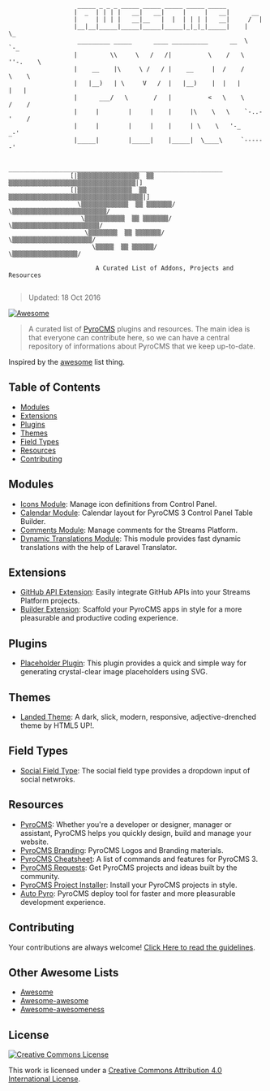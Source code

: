 ```
                   _____ _ _ _ _____ _____ _____ _____ _____
                  |  _  | | | |   __|   __|     |     |   __|      __
                  |     | | | |   __|__   |  |  | | | |   __|     /  |
                  |__|__|_____|_____|_____|_____|_|_|_|_____|    |    \_
                   _________ _____      ____ __________      __  \     `-_
                  |         \\     \   /   /|          \    /   \  ''-.    \   
                  |    __    |\     \ /   / |    __     |  /    /      \    \            
                  |   |__)   | \     V   /  |   |__)    |  |   |        |   |            
                  |      ___/   \       /   |          <   \    \      /    /
                  |     |        |     |    |     |\    \   \    `-..-'    /
                  |     |        |     |    |     | \    \   '-_        _-'
                  |_____|        |_____|    |_____|  \____\     `------'

                   ___________________________________________________________
                 [|▒▒▒▒▒▒▒▒▒▒▒▒▒▒▒▒▒  ▒▒ ▒▒▒▒▒▒▒▒▒▒▒▒▒▒▒▒▒▒▒▒▒▒▒▒▒▒▒▒▒▒▒▒▒▒▒|]
                 [|▒▒▒▒▒▒▒▒▒▒▒▒▒▒▒  ▒▒ ▒▒▒▒▒▒▒▒▒▒▒▒▒▒▒▒▒▒▒▒▒▒▒▒▒▒▒▒▒▒▒▒▒▒▒▒▒|]
                   \▒▒▒▒▒▒▒▒▒▒▒▒▒  ▒▒ ▒▒▒▒▒▒▒/   \▒▒▒▒▒▒▒▒▒▒▒▒▒▒▒▒▒▒▒▒▒▒▒▒▒▒/
                    \▒▒▒▒▒▒▒▒▒▒▒  ▒▒ ▒▒▒▒▒▒▒/     \▒▒▒▒▒▒▒▒▒▒▒▒▒▒▒▒▒▒▒▒▒▒▒▒/
                     \▒▒▒▒▒▒▒▒  ▒▒ ▒▒▒▒▒▒▒/        \▒▒▒▒▒▒▒▒▒▒▒▒▒▒▒▒▒▒▒▒▒▒/
                       \▒▒▒▒▒  ▒▒ ▒▒▒▒▒▒/            \▒▒▒▒▒▒▒▒▒▒▒▒▒▒▒▒▒▒/

                        A Curated List of Addons, Projects and Resources


```
> Updated: 18 Oct 2016

[![Awesome](https://cdn.rawgit.com/sindresorhus/awesome/d7305f38d29fed78fa85652e3a63e154dd8e8829/media/badge.svg)](https://github.com/sindresorhus/awesome)

> A curated list of [PyroCMS](https://www.pyrocms.com/) plugins and resources. The main idea is that everyone can contribute here, so we can have a central repository of informations about PyroCMS that we keep up-to-date.

Inspired by the [awesome](https://github.com/sindresorhus/awesome) list thing.

## Table of Contents

- [Modules](#modules)
- [Extensions](#modules)
- [Plugins](#modules)
- [Themes](#modules)
- [Field Types](#field-types)
- [Resources](#resources)
- [Contributing](#contributing)

## Modules

- [Icons Module](https://github.com/websemantics/icons-module): Manage icon definitions from Control Panel.
- [Calendar Module](https://github.com/websemantics/calendar-module): Calendar layout for PyroCMS 3 Control Panel Table Builder.
- [Comments Module](https://github.com/anomalylabs/comments-module): Manage comments for the Streams Platform.
- [Dynamic Translations Module](https://github.com/keevitaja/translations-module): This module provides fast dynamic translations with the help of Laravel Translator.

## Extensions

- [GitHub API Extension](https://github.com/anomalylabs/github_api-extension): Easily integrate GitHub APIs into your Streams Platform projects.
- [Builder Extension](https://github.com/websemantics/entity_builder-extension): Scaffold your PyroCMS apps in style for a more pleasurable and productive coding experience.

## Plugins

- [Placeholder Plugin](https://github.com/websemantics/placeholder-plugin): This plugin provides a quick and simple way for generating crystal-clear image placeholders using SVG.

## Themes

- [Landed Theme](https://github.com/anomalylabs/landed-theme): A dark, slick, modern, responsive, adjective-drenched theme by HTML5 UP!.

## Field Types

- [Social Field Type](https://github.com/websemantics/social-field_type): The social field type provides a dropdown input of social netwroks.

## Resources

- [PyroCMS](https://www.pyrocms.com): Whether you're a developer or designer, manager or assistant, PyroCMS helps you quickly design, build and manage your website.
- [PyroCMS Branding](https://github.com/pyrocms/branding): PyroCMS Logos and Branding materials.
- [PyroCMS Cheatsheet](http://websemantics.github.io/pyrocms-cheatsheet/): A list of commands and features for PyroCMS 3.
- [PyroCMS Requests](https://github.com/websemantics/pyrocms-requests/): Get PyroCMS projects and ideas built by the community.
- [PyroCMS Project Installer](https://github.com/websemantics/build-pyrocms-projects/): Install your PyroCMS projects in style.
- [Auto Pyro](https://github.com/websemantics/auto-pyro): PyroCMS deploy tool for faster and more pleasurable development experience.

## Contributing

Your contributions are always welcome! [Click Here to read the guidelines](https://github.com/websemantics/awesome-pyrocms/blob/master/contributing.md).

## Other Awesome Lists

* [Awesome](https://github.com/sindresorhus/awesome)
* [Awesome-awesome](https://github.com/emijrp/awesome-awesome)
* [Awesome-awesomeness](https://github.com/bayandin/awesome-awesomeness)

## License

[![Creative Commons License](http://i.creativecommons.org/l/by/4.0/88x31.png)](http://creativecommons.org/licenses/by/4.0/)

This work is licensed under a [Creative Commons Attribution 4.0 International License](http://creativecommons.org/licenses/by/4.0/).
